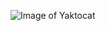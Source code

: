 ![Image of Yaktocat](https://avatars.dzeninfra.ru/get-zen_doc/271828/pub_65f16333ca13f70dc5f38d76_65f163705851e30b8ce1a4f9/scale_1200)
